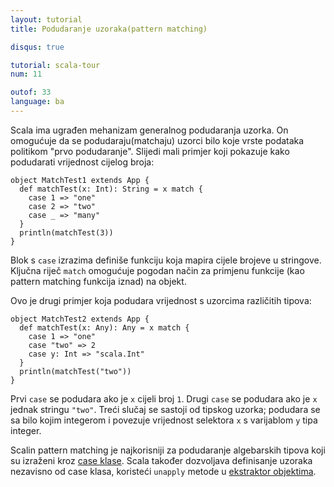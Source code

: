 ```yaml
---
layout: tutorial
title: Podudaranje uzoraka(pattern matching)

disqus: true

tutorial: scala-tour
num: 11

outof: 33
language: ba
---
```


Scala ima ugrađen mehanizam generalnog podudaranja uzorka.
On omogućuje da se podudaraju(matchaju) uzorci bilo koje vrste podataka politikom "prvo podudaranje".
Slijedi mali primjer koji pokazuje kako podudarati vrijednost cijelog broja:

    object MatchTest1 extends App {
      def matchTest(x: Int): String = x match {
        case 1 => "one"
        case 2 => "two"
        case _ => "many"
      }
      println(matchTest(3))
    }

Blok s `case` izrazima definiše funkciju koja mapira cijele brojeve u stringove.
Ključna riječ `match` omogućuje pogodan način za primjenu funkcije (kao pattern matching funkcija iznad) na objekt.

Ovo je drugi primjer koja podudara vrijednost s uzorcima različitih tipova:

    object MatchTest2 extends App {
      def matchTest(x: Any): Any = x match {
        case 1 => "one"
        case "two" => 2
        case y: Int => "scala.Int"
      }
      println(matchTest("two"))
    }

Prvi `case` se podudara ako je `x` cijeli broj `1`.
Drugi `case` se podudara ako je `x` jednak stringu `"two"`.
Treći slučaj se sastoji od tipskog uzorka; podudara se sa bilo kojim integerom i povezuje vrijednost selektora `x` s varijablom `y` tipa integer.

Scalin pattern matching je najkorisniji za podudaranje algebarskih tipova koji su izraženi kroz [case klase](case-classes.html).
Scala također dozvoljava definisanje uzoraka nezavisno od case klasa, koristeći `unapply` metode u [ekstraktor objektima](extractor-objects.html).

